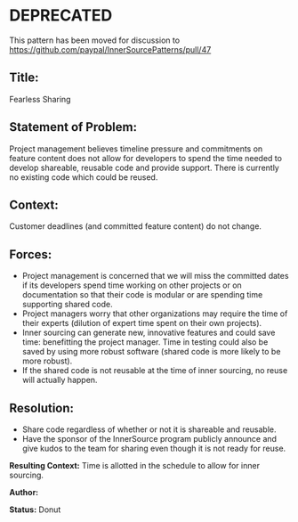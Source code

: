 # DEPRECATED
This pattern has been moved for discussion to  
https://github.com/paypal/InnerSourcePatterns/pull/47

## Title: 
Fearless Sharing

## Statement of Problem:
Project management believes timeline pressure and commitments on feature content does not allow for developers to spend the time needed to develop shareable, reusable code and provide support. There is currently no existing code which could be reused.

## Context:
Customer deadlines (and committed feature content) do not change.  

## Forces:
- Project management is concerned that we will miss the committed dates if its developers spend time working on other projects or on documentation so that their code is modular or are spending time supporting shared code.
- Project managers worry that other organizations may require the time of their experts (dilution of expert time spent on their own projects).
- Inner sourcing can generate new, innovative features and could save time: benefitting the project manager. Time in testing could also be saved by using more robust software (shared code is more likely to be more robust). 
- If the shared code is not reusable at the time of inner sourcing, no reuse will actually happen. 

## Resolution:
- Share code regardless of whether or not it is shareable and reusable. 
- Have the sponsor of the InnerSource program publicly announce and give kudos to the team for sharing even though it is not ready for reuse.


**Resulting Context:** Time is allotted in the schedule to allow for inner sourcing.  

**Author:**  

**Status:** Donut